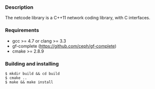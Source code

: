 ### Description

The netcode library is a C++11 network coding library, with C interfaces.

### Requirements

- gcc >= 4.7 or clang >= 3.3
- gf-complete (https://github.com/ceph/gf-complete)
- cmake >= 2.8.9

### Building and installing

```
$ mkdir build && cd build
$ cmake ..
$ make && make install
```
